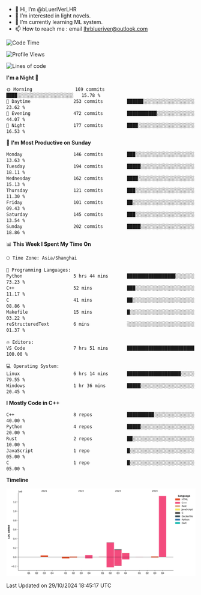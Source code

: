 - 👋 Hi, I’m @bLueriVerLHR
- 👀 I’m interested in light novels.
- 🌱 I’m currently learning ML system.
- 📫 How to reach me : email lhrblueriver@outlook.com

<!--START_SECTION:waka-->
![Code Time](http://img.shields.io/badge/Code%20Time-127%20hrs%2022%20mins-blue)

![Profile Views](http://img.shields.io/badge/Profile%20Views-0-blue)

![Lines of code](https://img.shields.io/badge/From%20Hello%20World%20I%27ve%20Written-2.0%20million%20lines%20of%20code-blue)

**I'm a Night 🦉** 

```text
🌞 Morning                169 commits         ████░░░░░░░░░░░░░░░░░░░░░   15.78 % 
🌆 Daytime                253 commits         ██████░░░░░░░░░░░░░░░░░░░   23.62 % 
🌃 Evening                472 commits         ███████████░░░░░░░░░░░░░░   44.07 % 
🌙 Night                  177 commits         ████░░░░░░░░░░░░░░░░░░░░░   16.53 % 
```
📅 **I'm Most Productive on Sunday** 

```text
Monday                   146 commits         ███░░░░░░░░░░░░░░░░░░░░░░   13.63 % 
Tuesday                  194 commits         █████░░░░░░░░░░░░░░░░░░░░   18.11 % 
Wednesday                162 commits         ████░░░░░░░░░░░░░░░░░░░░░   15.13 % 
Thursday                 121 commits         ███░░░░░░░░░░░░░░░░░░░░░░   11.30 % 
Friday                   101 commits         ██░░░░░░░░░░░░░░░░░░░░░░░   09.43 % 
Saturday                 145 commits         ███░░░░░░░░░░░░░░░░░░░░░░   13.54 % 
Sunday                   202 commits         █████░░░░░░░░░░░░░░░░░░░░   18.86 % 
```


📊 **This Week I Spent My Time On** 

```text
🕑︎ Time Zone: Asia/Shanghai

💬 Programming Languages: 
Python                   5 hrs 44 mins       ██████████████████░░░░░░░   73.23 % 
C++                      52 mins             ███░░░░░░░░░░░░░░░░░░░░░░   11.17 % 
C                        41 mins             ██░░░░░░░░░░░░░░░░░░░░░░░   08.86 % 
Makefile                 15 mins             █░░░░░░░░░░░░░░░░░░░░░░░░   03.22 % 
reStructuredText         6 mins              ░░░░░░░░░░░░░░░░░░░░░░░░░   01.37 % 

🔥 Editors: 
VS Code                  7 hrs 51 mins       █████████████████████████   100.00 % 

💻 Operating System: 
Linux                    6 hrs 14 mins       ████████████████████░░░░░   79.55 % 
Windows                  1 hr 36 mins        █████░░░░░░░░░░░░░░░░░░░░   20.45 % 
```

**I Mostly Code in C++** 

```text
C++                      8 repos             ██████████░░░░░░░░░░░░░░░   40.00 % 
Python                   4 repos             █████░░░░░░░░░░░░░░░░░░░░   20.00 % 
Rust                     2 repos             ██░░░░░░░░░░░░░░░░░░░░░░░   10.00 % 
JavaScript               1 repo              █░░░░░░░░░░░░░░░░░░░░░░░░   05.00 % 
C                        1 repo              █░░░░░░░░░░░░░░░░░░░░░░░░   05.00 % 
```



**Timeline**

![Lines of Code chart](https://raw.githubusercontent.com/bLueriVerLHR/bLueriVerLHR/main/assets/bar_graph.png)


 Last Updated on 29/10/2024 18:45:17 UTC
<!--END_SECTION:waka-->

